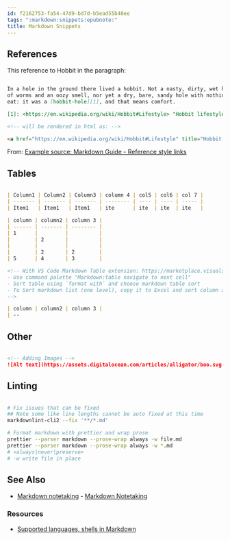 ```yaml
---
id: f2162753-fa54-47d9-bd7d-b5ead55b40ee
tags: ":markdown:snippets:epubnote:"
title: Markdown Snippets
---
```


## References

This reference to Hobbit in the paragraph:

``` markdown

In a hole in the ground there lived a hobbit. Not a nasty, dirty, wet hole, filled with the ends
of worms and an oozy smell, nor yet a dry, bare, sandy hole with nothing in it to sit down on or to
eat: it was a [hobbit-hole][1], and that means comfort.

[1]: <https://en.wikipedia.org/wiki/Hobbit#Lifestyle> "Hobbit lifestyles"

<!-- will be rendered in html as: -->

<a href="https://en.wikipedia.org/wiki/Hobbit#Lifestyle" title="Hobbit lifestyles">hobbit-hole</a>

```

From: [Example source: Markdown Guide - Reference style
links](Htps://www.markdownguide.md/basic-syntax#reference-style-links)

## Tables

``` markdown

| Column1 | Column2 | Column3 | column 4 | col5 | col6 | col 7 |
| ------- | ------- | ------- | -------- | ---- | ---- | ----- |
| Item1   | Item1   | Item1   | ite      | ite  | ite  | ite   |

| column | column2 | column 3 |
| ------ | ------- | -------- |
| 1      |         |          |
|        | 2       |          |
|        |         |          |
|        | 2       | 2        |
| 5      | 4       | 3        |

<!-- With VS Code Markdown Table extension: https://marketplace.visualstudio.com/items?itemName=TakumiI.markdowntable - quickly create a new table with:
- Use command palette "Markdown:table navigate to next cell"
- Sort table using `format with` and choose markdown table sort
- To Sort markdown list (one level), copy it to Excel and sort column and copy by to markdown.
-->

| column | column2 | column 3 |
| --

```

## Other

``` markdown

<!-- Adding Images -->
![Alt text](https://assets.digitalocean.com/articles/alligator/boo.svg "a title")

```

## Linting

``` bash

# Fix issues that can be fixed
## Note some like line lengths cannot be auto fixed at this time
markdownlint-cli2 --fix '**/*.md'

# Format markdown with prettier and wrap prose
prettier --parser markdown --prose-wrap always -w file.md
prettier --parser markdown --prose-wrap always -w *.md
# <always|never|preserve>
# -w write file in place

```

## See Also

- [Markdown notetaking](../370-education-info-markdown-notetaking) -
  [Markdown Notetaking](id:92f9d2eb-ff99-46fb-911c-8d02af2179ad)

### Resources

- [Supported languages, shells in
  Markdown](https://github.com/highlightjs/highlight.js/blob/main/SUPPORTED_LANGUAGES.md)
